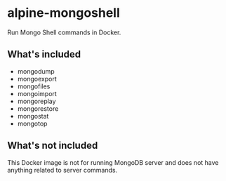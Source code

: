 # alpine-mongoshell

Run Mongo Shell commands in Docker.

## What's included

- mongodump
- mongoexport
- mongofiles
- mongoimport
- mongoreplay
- mongorestore
- mongostat
- mongotop  

## What's not included

This Docker image is not for running MongoDB server and does not have anything related to server commands.
